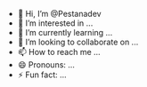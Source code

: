 - 👋 Hi, I’m @Pestanadev
- 👀 I’m interested in ...
- 🌱 I’m currently learning ...
- 💞️ I’m looking to collaborate on ...
- 📫 How to reach me ...
- 😄 Pronouns: ...
- ⚡ Fun fact: ...

<!---
Pestanadev/Pestanadev is a ✨ special ✨ repository because its `README.md` (this file) appears on your GitHub profile.
You can click the Preview link to take a look at your changes.
--->
